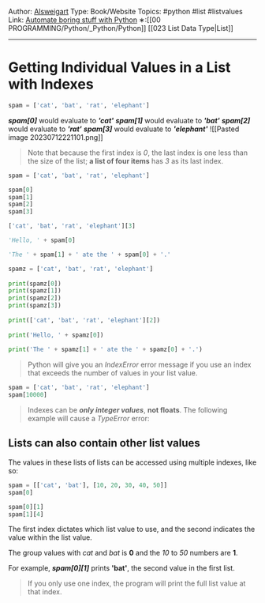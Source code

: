Author: [Alsweigart](https://alsweigart.com/)
Type: Book/Website
Topics: #python #list #listvalues
Link: [Automate boring stuff with Python](https://automatetheboringstuff.com/)
∗:[[00 PROGRAMMING/Python/_Python/Python]] [[023 List Data Type|List]] 

---
# Getting Individual Values in a List with Indexes
```python
spam = ['cat', 'bat', 'rat', 'elephant']
```
___spam[0]___ would evaluate to ___'cat'___
___spam[1]___ would evaluate to ___'bat'___
___spam[2]___ would evaluate to ___'rat'___
___spam[3]___ would evaluate to ___'elephant'___
![[Pasted image 20230712221101.png]]

>Note that because the first index is _0_, the last index is one less than the size of the list; __a list of four items__ has _3_ as its last index.

```python
spam = ['cat', 'bat', 'rat', 'elephant']

spam[0]
spam[1]
spam[2]
spam[3]

['cat', 'bat', 'rat', 'elephant'][3]

'Hello, ' + spam[0]

'The ' + spam[1] + ' ate the ' + spam[0] + '.'

spamz = ['cat', 'bat', 'rat', 'elephant']  
  
print(spamz[0])  
print(spamz[1])  
print(spamz[2])  
print(spamz[3])  
  
print(['cat', 'bat', 'rat', 'elephant'][2])  
  
print('Hello, ' + spamz[0])  
  
print('The ' + spamz[1] + ' ate the ' + spamz[0] + '.')
```

> Python will give you an _IndexError_ error message if you use an index that exceeds the number of values in your list value.

```python
spam = ['cat', 'bat', 'rat', 'elephant']
spam[10000]
```

> Indexes can be ___only integer values___, __not floats__. The following example will cause a _TypeError_ error:

## Lists can also contain other list values

The values in these lists of lists can be accessed using multiple indexes, like so:
```python
spam = [['cat', 'bat'], [10, 20, 30, 40, 50]]
spam[0]

spam[0][1]
spam[1][4]
```
The first index dictates which list value to use, and the second indicates the value within the list value. 

The group values with _cat_ and _bat_ is __0__ and the _10_ to _50_ numbers are __1__. 

For example, ___spam\[0]\[1]___ prints __'bat'__, the second value in the first list. 

>If you only use one index, the program will print the full list value at that index.
